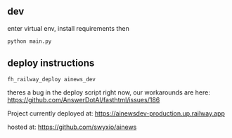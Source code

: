## dev

enter virtual env, install requirements then

```bash
python main.py
```

## deploy instructions

```bash
fh_railway_deploy ainews_dev
```

theres a bug in the deploy script right now, our workarounds are here: https://github.com/AnswerDotAI/fasthtml/issues/186

Project currently deployed at: https://ainewsdev-production.up.railway.app

hosted at: https://github.com/swyxio/ainews